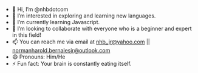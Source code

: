 - 👋 Hi, I’m @nhbdotcom
- 👀 I’m interested in exploring and learning new languages.
- 🌱 I’m currently learning Javascript.
- 💞️ I’m looking to collaborate with everyone who is a beginner and expert in this field!
- 📫 You can reach me via email at nhb_jr@yahoo.com || normanharold.bernalesjr@outlook.com
- 😄 Pronouns: Him/He
- ⚡ Fun fact: Your brain is constantly eating itself.

<!---
nhbdotcom/nhbdotcom is a ✨ special ✨ repository because its `README.md` (this file) appears on your GitHub profile.
You can click the Preview link to take a look at your changes.
--->
